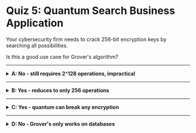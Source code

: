 # Quiz 5: Quantum Search Business Application

Your cybersecurity firm needs to crack 256-bit encryption keys by searching all
possibilities.

Is this a good use case for Grover's algorithm?

---

<details>
<summary><strong>A: No - still requires 2^128 operations, impractical</strong></summary>

✔ Correct!

Even with Grover's quadratic speedup:

- Classical: 2^256 operations
- Quantum: 2^128 operations

2^128 ≈ 10^38 operations is still completely impractical, even for quantum computers.

This is why we need larger key sizes in the quantum era.

</details>

---

<details>
<summary><strong>B: Yes - reduces to only 256 operations</strong></summary>

✖ Nope.

Grover's provides square root speedup, not exponential.

√(2^256) = 2^128, not 256. Still impossibly large!

</details>

---

<details>
<summary><strong>C: Yes - quantum can break any encryption</strong></summary>

✖ Nope.

Grover's "only" provides quadratic speedup. For 256-bit keys, this still leaves 2^128
operations.

This is why symmetric encryption remains quantum-resistant with larger keys.

</details>

---

<details>
<summary><strong>D: No - Grover's only works on databases</strong></summary>

✖ Wrong reason.

Grover's can search any problem space, including encryption keys.

The issue is that 2^128 operations is still impractical, not that it doesn't apply.

</details>
